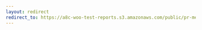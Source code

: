 ```yaml
---
layout: redirect
redirect_to: https://a8c-woo-test-reports.s3.amazonaws.com/public/pr-merge/41357/api/index.html
---
```

